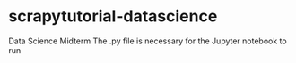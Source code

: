 # scrapytutorial-datascience
Data Science Midterm
The .py file is necessary for the Jupyter notebook to run
